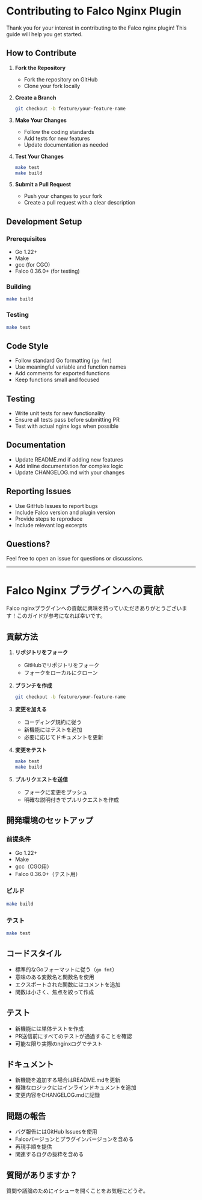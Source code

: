 # Contributing to Falco Nginx Plugin

Thank you for your interest in contributing to the Falco nginx plugin! This guide will help you get started.

## How to Contribute

1. **Fork the Repository**
   - Fork the repository on GitHub
   - Clone your fork locally

2. **Create a Branch**
   ```bash
   git checkout -b feature/your-feature-name
   ```

3. **Make Your Changes**
   - Follow the coding standards
   - Add tests for new features
   - Update documentation as needed

4. **Test Your Changes**
   ```bash
   make test
   make build
   ```

5. **Submit a Pull Request**
   - Push your changes to your fork
   - Create a pull request with a clear description

## Development Setup

### Prerequisites
- Go 1.22+
- Make
- gcc (for CGO)
- Falco 0.36.0+ (for testing)

### Building
```bash
make build
```

### Testing
```bash
make test
```

## Code Style

- Follow standard Go formatting (`go fmt`)
- Use meaningful variable and function names
- Add comments for exported functions
- Keep functions small and focused

## Testing

- Write unit tests for new functionality
- Ensure all tests pass before submitting PR
- Test with actual nginx logs when possible

## Documentation

- Update README.md if adding new features
- Add inline documentation for complex logic
- Update CHANGELOG.md with your changes

## Reporting Issues

- Use GitHub Issues to report bugs
- Include Falco version and plugin version
- Provide steps to reproduce
- Include relevant log excerpts

## Questions?

Feel free to open an issue for questions or discussions.

---

# Falco Nginx プラグインへの貢献

Falco nginxプラグインへの貢献に興味を持っていただきありがとうございます！このガイドが参考になれば幸いです。

## 貢献方法

1. **リポジトリをフォーク**
   - GitHubでリポジトリをフォーク
   - フォークをローカルにクローン

2. **ブランチを作成**
   ```bash
   git checkout -b feature/your-feature-name
   ```

3. **変更を加える**
   - コーディング規約に従う
   - 新機能にはテストを追加
   - 必要に応じてドキュメントを更新

4. **変更をテスト**
   ```bash
   make test
   make build
   ```

5. **プルリクエストを送信**
   - フォークに変更をプッシュ
   - 明確な説明付きでプルリクエストを作成

## 開発環境のセットアップ

### 前提条件
- Go 1.22+
- Make
- gcc（CGO用）
- Falco 0.36.0+（テスト用）

### ビルド
```bash
make build
```

### テスト
```bash
make test
```

## コードスタイル

- 標準的なGoフォーマットに従う（`go fmt`）
- 意味のある変数名と関数名を使用
- エクスポートされた関数にはコメントを追加
- 関数は小さく、焦点を絞って作成

## テスト

- 新機能には単体テストを作成
- PR送信前にすべてのテストが通過することを確認
- 可能な限り実際のnginxログでテスト

## ドキュメント

- 新機能を追加する場合はREADME.mdを更新
- 複雑なロジックにはインラインドキュメントを追加
- 変更内容をCHANGELOG.mdに記録

## 問題の報告

- バグ報告にはGitHub Issuesを使用
- Falcoバージョンとプラグインバージョンを含める
- 再現手順を提供
- 関連するログの抜粋を含める

## 質問がありますか？

質問や議論のためにイシューを開くことをお気軽にどうぞ。